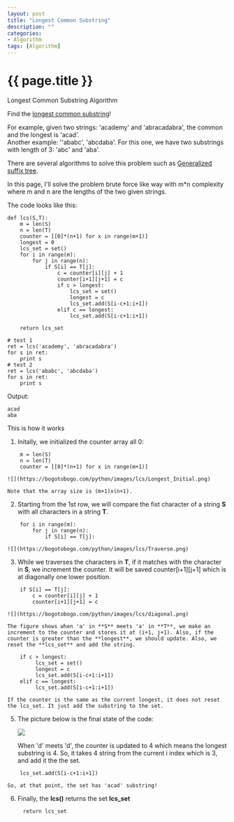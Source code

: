 ```yaml
---
layout: post
title: "Longest Common Substring"
description: ""
categories: 
- Algorithm
tags: [Algorithm]
---
```

{{ page.title }}
================
Longest Common Substring Algorithm

Find the [longest common substring](http://en.wikipedia.org/wiki/Longest_common_substring_problem)!

For example, given two strings: 'academy' and 'abracadabra', the common and the longest is 'acad'.  
Another example: ''ababc', 'abcdaba'. For this one, we have two substrings with length of 3: 'abc' and 'aba'.

There are several algorithms to solve this problem such as [Generalized suffix tree](http://en.wikipedia.org/wiki/Generalised_suffix_tree).

In this page, I'll solve the problem brute force like way with m*n complexity where m and n are the lengths of the two given strings.


The code looks like this:

```
def lcs(S,T):
    m = len(S)
    n = len(T)
    counter = [[0]*(n+1) for x in range(m+1)]
    longest = 0
    lcs_set = set()
    for i in range(m):
        for j in range(n):
            if S[i] == T[j]:
                c = counter[i][j] + 1
                counter[i+1][j+1] = c
                if c > longest:
                    lcs_set = set()
                    longest = c
                    lcs_set.add(S[i-c+1:i+1])
                elif c == longest:
                    lcs_set.add(S[i-c+1:i+1])

    return lcs_set

# test 1
ret = lcs('academy', 'abracadabra')
for s in ret:
    print s
# test 2
ret = lcs('ababc', 'abcdaba')
for s in ret:
    print s
```

Output:

```
acad
aba
```

This is how it works

1.  Initally, we initialized the counter array all 0:
    
```
    m = len(S)
    n = len(T)
    counter = [[0]*(n+1) for x in range(m+1)]
```
    
    ![](https://bogotobogo.com/python/images/lcs/Longest_Initial.png)
    
    Note that the array size is (m+1)x(n+1).
    
2.  Starting from the 1st row, we will compare the fist character of a string **S** with all characters in a string **T**.
    
```
    for i in range(m):
        for j in range(n):
            if S[i] == T[j]:
```
    
    ![](https://bogotobogo.com/python/images/lcs/Traverse.png)
    
3.  While we traverses the characters in **T**, if it matches with the character in **S**, we increment the counter. It will be saved counter[i+1][j+1] which is at diagonally one lower position.  
    
```
    if S[i] == T[j]:
        c = counter[i][j] + 1
        counter[i+1][j+1] = c
```
    
    ![](https://bogotobogo.com/python/images/lcs/diagonal.png)
    
    The figure shows when 'a' in **S** meets 'a' in **T**, we make an increment to the counter and stores it at (i+1, j+1). Also, if the counter is greater than the **longest**, we should update. Also, we reset the **lcs_set** and add the string.
    
```
    if c > longest:
         lcs_set = set()
         longest = c
         lcs_set.add(S[i-c+1:i+1])
    elif c == longest:
         lcs_set.add(S[i-c+1:i+1])
```
    
    If the counter is the same as the current longest, it does not reset the lcs_set. It just add the substring to the set.
    
  
5.  The picture below is the final state of the code:
    
    ![](https://bogotobogo.com/python/images/lcs/Final.png)
    
    When 'd' meets 'd', the counter is updated to 4 which means the longest substring is 4. So, it takes 4 string from the current i index which is 3, and add it the the set.
    
```
    lcs_set.add(S[i-c+1:i+1])
```
    
    So, at that point, the set has 'acad' substring!
6.  Finally, the **lcs()** returns the set **lcs_set**
    
```
     return lcs_set
```
    

